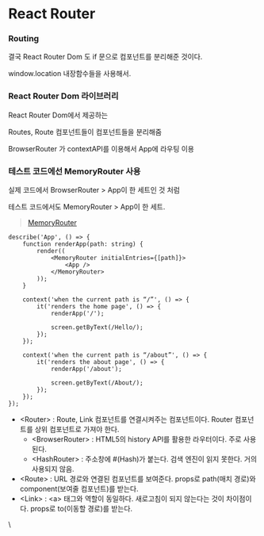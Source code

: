 # React Router

### Routing

결국 React Router Dom 도 if 문으로 컴포넌트를 분리해준 것이다.

window.location 내장함수들을 사용해서.



### React Router Dom 라이브러리

React Router Dom에서 제공하는

Routes, Route 컴포넌트들이 컴포넌트들을 분리해줌

BrowserRouter 가 contextAPI를 이용해서 App에 라우팅 이용



### 테스트 코드에선 MemoryRouter  사용

실제 코드에서 BrowserRouter > App이 한 세트인 것 처럼

테스트 코드에서도 MemoryRouter > App이 한 세트.

> [MemoryRouter](https://reactrouter.com/en/main/router-components/memory-router)

```tsx
describe('App', () => {
	function renderApp(path: string) {
		render((
			<MemoryRouter initialEntries={[path]}>
				<App />
			</MemoryRouter>
		));
	}
	
	context('when the current path is “/”', () => {
		it('renders the home page', () => {
			renderApp('/');

			screen.getByText(/Hello/);
		});
	});
	
	context('when the current path is “/about”', () => {
		it('renders the about page', () => {
			renderApp('/about');

			screen.getByText(/About/);
		});
	});
});
```



* \<Router> : Route, Link 컴포넌트를 연결시켜주는 컴포넌트이다. Router 컴포넌트를 상위 컴포넌트로 가져야 한다.
  * \<BrowserRouter> : HTML5의 history API를 활용한 라우터이다. 주로 사용된다.
  * \<HashRouter> : 주소창에 #(Hash)가 붙는다. 검색 엔진이 읽지 못한다. 거의 사용되지 않음.
* \<Route> : URL 경로와 연결된 컴포넌트를 보여준다. props로 path(매치 경로)와 component(보여줄 컴포넌트)를 받는다.&#x20;
* \<Link> : \<a> 태그와 역할이 동일하다. 새로고침이 되지 않는다는 것이 차이점이다.  props로 to(이동할 경로)를 받는다.&#x20;

\




